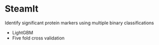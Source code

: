 # SteamIt

Identify significant protein markers using multiple binary classifications

- LightGBM
- Five fold cross validation
